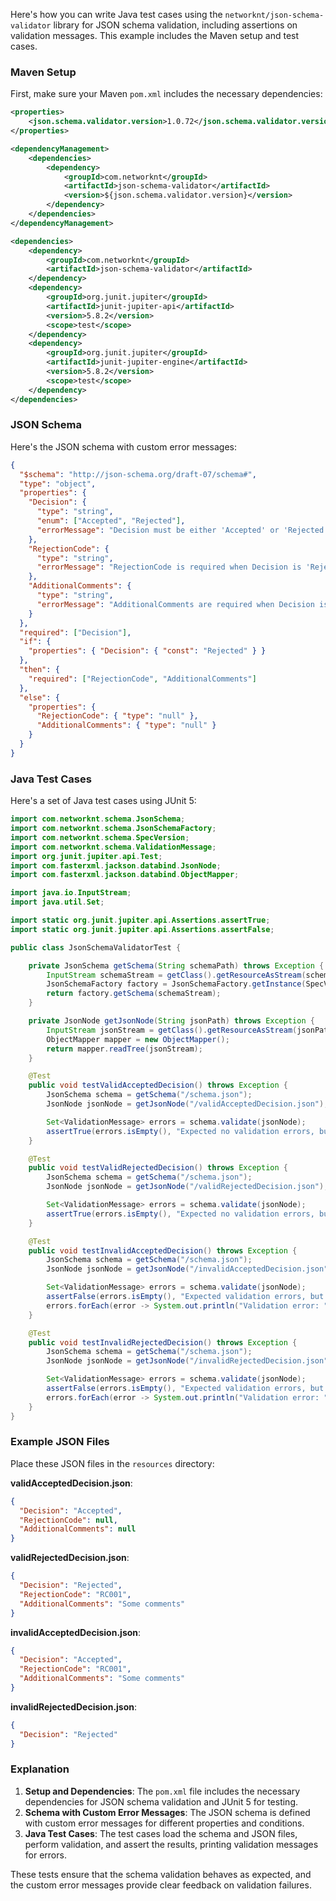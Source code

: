 Here's how you can write Java test cases using the `networknt/json-schema-validator` library for JSON schema validation, including assertions on validation messages. This example includes the Maven setup and test cases.

### Maven Setup

First, make sure your Maven `pom.xml` includes the necessary dependencies:

```xml
<properties>
    <json.schema.validator.version>1.0.72</json.schema.validator.version>
</properties>

<dependencyManagement>
    <dependencies>
        <dependency>
            <groupId>com.networknt</groupId>
            <artifactId>json-schema-validator</artifactId>
            <version>${json.schema.validator.version}</version>
        </dependency>
    </dependencies>
</dependencyManagement>

<dependencies>
    <dependency>
        <groupId>com.networknt</groupId>
        <artifactId>json-schema-validator</artifactId>
    </dependency>
    <dependency>
        <groupId>org.junit.jupiter</groupId>
        <artifactId>junit-jupiter-api</artifactId>
        <version>5.8.2</version>
        <scope>test</scope>
    </dependency>
    <dependency>
        <groupId>org.junit.jupiter</groupId>
        <artifactId>junit-jupiter-engine</artifactId>
        <version>5.8.2</version>
        <scope>test</scope>
    </dependency>
</dependencies>
```

### JSON Schema

Here's the JSON schema with custom error messages:

```json
{
  "$schema": "http://json-schema.org/draft-07/schema#",
  "type": "object",
  "properties": {
    "Decision": {
      "type": "string",
      "enum": ["Accepted", "Rejected"],
      "errorMessage": "Decision must be either 'Accepted' or 'Rejected'."
    },
    "RejectionCode": {
      "type": "string",
      "errorMessage": "RejectionCode is required when Decision is 'Rejected'."
    },
    "AdditionalComments": {
      "type": "string",
      "errorMessage": "AdditionalComments are required when Decision is 'Rejected'."
    }
  },
  "required": ["Decision"],
  "if": {
    "properties": { "Decision": { "const": "Rejected" } }
  },
  "then": {
    "required": ["RejectionCode", "AdditionalComments"]
  },
  "else": {
    "properties": {
      "RejectionCode": { "type": "null" },
      "AdditionalComments": { "type": "null" }
    }
  }
}
```

### Java Test Cases

Here's a set of Java test cases using JUnit 5:

```java
import com.networknt.schema.JsonSchema;
import com.networknt.schema.JsonSchemaFactory;
import com.networknt.schema.SpecVersion;
import com.networknt.schema.ValidationMessage;
import org.junit.jupiter.api.Test;
import com.fasterxml.jackson.databind.JsonNode;
import com.fasterxml.jackson.databind.ObjectMapper;

import java.io.InputStream;
import java.util.Set;

import static org.junit.jupiter.api.Assertions.assertTrue;
import static org.junit.jupiter.api.Assertions.assertFalse;

public class JsonSchemaValidatorTest {

    private JsonSchema getSchema(String schemaPath) throws Exception {
        InputStream schemaStream = getClass().getResourceAsStream(schemaPath);
        JsonSchemaFactory factory = JsonSchemaFactory.getInstance(SpecVersion.VersionFlag.V7);
        return factory.getSchema(schemaStream);
    }

    private JsonNode getJsonNode(String jsonPath) throws Exception {
        InputStream jsonStream = getClass().getResourceAsStream(jsonPath);
        ObjectMapper mapper = new ObjectMapper();
        return mapper.readTree(jsonStream);
    }

    @Test
    public void testValidAcceptedDecision() throws Exception {
        JsonSchema schema = getSchema("/schema.json");
        JsonNode jsonNode = getJsonNode("/validAcceptedDecision.json");

        Set<ValidationMessage> errors = schema.validate(jsonNode);
        assertTrue(errors.isEmpty(), "Expected no validation errors, but found: " + errors);
    }

    @Test
    public void testValidRejectedDecision() throws Exception {
        JsonSchema schema = getSchema("/schema.json");
        JsonNode jsonNode = getJsonNode("/validRejectedDecision.json");

        Set<ValidationMessage> errors = schema.validate(jsonNode);
        assertTrue(errors.isEmpty(), "Expected no validation errors, but found: " + errors);
    }

    @Test
    public void testInvalidAcceptedDecision() throws Exception {
        JsonSchema schema = getSchema("/schema.json");
        JsonNode jsonNode = getJsonNode("/invalidAcceptedDecision.json");

        Set<ValidationMessage> errors = schema.validate(jsonNode);
        assertFalse(errors.isEmpty(), "Expected validation errors, but found none");
        errors.forEach(error -> System.out.println("Validation error: " + error.getMessage()));
    }

    @Test
    public void testInvalidRejectedDecision() throws Exception {
        JsonSchema schema = getSchema("/schema.json");
        JsonNode jsonNode = getJsonNode("/invalidRejectedDecision.json");

        Set<ValidationMessage> errors = schema.validate(jsonNode);
        assertFalse(errors.isEmpty(), "Expected validation errors, but found none");
        errors.forEach(error -> System.out.println("Validation error: " + error.getMessage()));
    }
}
```

### Example JSON Files

Place these JSON files in the `resources` directory:

**validAcceptedDecision.json**:
```json
{
  "Decision": "Accepted",
  "RejectionCode": null,
  "AdditionalComments": null
}
```

**validRejectedDecision.json**:
```json
{
  "Decision": "Rejected",
  "RejectionCode": "RC001",
  "AdditionalComments": "Some comments"
}
```

**invalidAcceptedDecision.json**:
```json
{
  "Decision": "Accepted",
  "RejectionCode": "RC001",
  "AdditionalComments": "Some comments"
}
```

**invalidRejectedDecision.json**:
```json
{
  "Decision": "Rejected"
}
```

### Explanation

1. **Setup and Dependencies**: The `pom.xml` file includes the necessary dependencies for JSON schema validation and JUnit 5 for testing.
2. **Schema with Custom Error Messages**: The JSON schema is defined with custom error messages for different properties and conditions.
3. **Java Test Cases**: The test cases load the schema and JSON files, perform validation, and assert the results, printing validation messages for errors.

These tests ensure that the schema validation behaves as expected, and the custom error messages provide clear feedback on validation failures.
